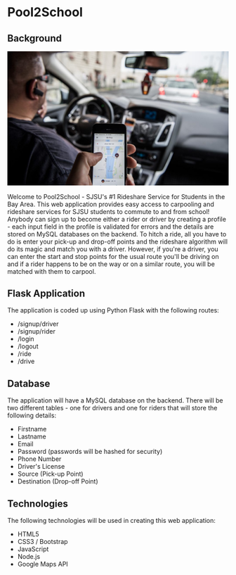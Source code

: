 # Pool2School

## Background

![1-Logo](Images/pool.jpg)

   Welcome to Pool2School - SJSU's #1 Rideshare Service for Students in the Bay Area. This web application provides easy access to carpooling and rideshare services for SJSU students to commute to and from school! Anybody can sign up to become either a rider or driver by creating a profile - each input field in the profile is validated for errors and the details are stored on MySQL databases on the backend. 
   To hitch a ride, all you have to do is enter your pick-up and drop-off points and the rideshare algorithm will do its magic and match you with a driver. However, if you're a driver, you can enter the start and stop points for the usual route you'll be driving on and if a rider happens to be on the way or on a similar route, you will be matched with them to carpool. 

## Flask Application

The application is coded up using Python Flask with the following routes:
   * /signup/driver
   * /signup/rider
   * /login
   * /logout
   * /ride
   * /drive
  
## Database

The application will have a MySQL database on the backend. There will be two different tables - one for drivers and one for riders that will store the following details:
  * Firstname
  * Lastname
  * Email
  * Password (passwords will be hashed for security)
  * Phone Number
  * Driver's License
  * Source (Pick-up Point)
  * Destination (Drop-off Point)
  
## Technologies 

The following technologies will be used in creating this web application:
  * HTML5 
  * CSS3 / Bootstrap
  * JavaScript
  * Node.js
  * Google Maps API
  
